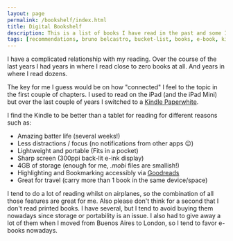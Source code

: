 ```yaml
---
layout: page
permalink: /bookshelf/index.html
title: Digital Bookshelf
description: This is a list of books I have read in the past and some I'm planning to read.
tags: [recommendations, bruno belcastro, bucket-list, books, e-book, kindle, reading]
---
```


I have a complicated relationship with my reading. Over the course of the last years I had years in where I read close to zero books at all. And years in where I read dozens. 

The key for me I guess would be on how "connected" I feel to the topic in the first couple of chapters. I used to read on the iPad (and the iPad Mini) but over the last couple of years I switched to a [Kindle Paperwhite](https://amzn.to/2HnNhRE). 

I find the Kindle to be better than a tablet for reading for different reasons such as: 

* Amazing batter life (several weeks!)
* Less distractions / focus (no notifications from other apps 😉)
* Lightweight and portable (Fits in a pocket)
* Sharp screen (300ppi back-lit e-ink display)
* 4GB of storage (enough for me, *.mobi* files are smallish!)
* Highlighting and Bookmarking accessibly via [Goodreads](https://www.goodreads.com/)
* Great for travel (carry more than 1 book in the same device/space) 

I tend to do a lot of reading whilst on airplanes, so the combination of all those features are great for me. Also please don't think for a second that I don't read printed books. I have several, but I tend to avoid buying them nowadays since storage or portability is an issue. I also had to give away a lot of them when I moved from Buenos Aires to London, so I tend to favor e-books nowadays.
